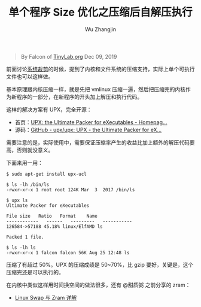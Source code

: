 ﻿---
layout: post
author: 'Wu Zhangjin'
title: "单个程序 Size 优化之压缩后自解压执行"
draft: false
top: false
license: "cc-by-nc-nd-4.0"
permalink: /program-size-opt-with-upx/
description: "本文介绍了一款优化程序 Size 的工具，它通过压缩程序后加入自解压代码允许压缩后的程序直接执行。"
category:
  - 系统裁剪
tags:
  - upx
  - 自解压
---

> By Falcon of [TinyLab.org][1]
> Dec 09, 2019

前面讨论[系统裁剪](http://tinylab.org//linux-product-evaluate-size-and-boot/)的时候，提到了内核和文件系统的压缩支持，实际上单个可执行文件也可以这样做。

基本原理跟内核压缩一样，就是先把 vmlinux 压缩一遍，然后把压缩完的内核作为新程序的一部分，在新程序的开头加上解压和执行代码。

这样的解决方案有 UPX，完全开源：

* 首页：[UPX: the Ultimate Packer for eXecutables - Homepag...](https://upx.github.io/)
* 源码：[GitHub - upx/upx: UPX - the Ultimate Packer for eX...](https://github.com/upx/upx)

需要注意的是，实际使用中，需要保证压缩率产生的收益比加上额外的解压代码要高，否则就没意义。

下面来用一用：

    $ sudo apt-get install upx-ucl

    $ ls -lh /bin/ls
    -rwxr-xr-x 1 root root 124K Mar  3  2017 /bin/ls

    $ upx ls
    Ultimate Packer for eXecutables

    File size   Ratio   Format    Name
    ------------   ------   ---------   -----------
    126584->57188 45.18% linux/ElfAMD ls

    Packed 1 file.

    $ ls -lh ls
    -rwxr-xr-x 1 falcon falcon 56K Aug 25 12:48 ls

压缩了有超过 50%。UPX 的压缩成绩是 50~70%，比 gzip 要好，关键是，这个压缩完还是可以执行的。

在内核中类似这样用时间换空间的做法很多，还有 @甜质粥  之前分享的 zram：

* [Linux Swap 与 Zram 详解](http://tinylab.org/linux-swap-and-zram/)

[1]: http://tinylab.org
